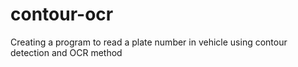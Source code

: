 # contour-ocr
Creating a program to read a plate number in vehicle using contour detection and OCR method
